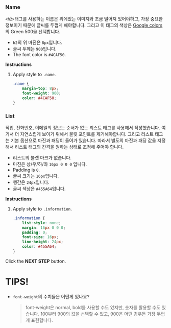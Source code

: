 ### Name 
`<h2>`태그를 사용하는 이름은 위에있는 이미지와 조금 떨어져 있어야하고, 가장 중요한 정보이기 때문에 글씨를 두껍게 해야합니다. 그리고 이 태그의 색상은 [Google colors][1]의 Green 500을 선택합니다.

* `h2`의 위 마진은 `8px`입니다.
* 글씨 두께는 `900`입니다.  
* The font color is `#4CAF50`.

**Instructions**
1. Apply style to `.name`.
    ```css
    .name {
    	margin-top: 8px;
    	font-weight: 900;
    	color: #4CAF50;
    }
    ```



### List
직업, 전화번호, 이메일의 정보는 순서가 없는 리스트 태그를 사용해서 작성했습니다. 여기서 더 자연스럽게 보이기 위해서 불릿 포인트를 제거해야합니다. 그리고 리스트 태그는 기본 옵션으로 마진과 패딩이 들어가 있습니다. 따라서 별도의 마진과 패딩 값을 지정해서 리스트 태그의 간격을 원하는 상태로 조정해 주어야 합니다.  

* 리스트의 불렛 마크가 없습니다.
* 마진은 상/우/하/좌 `16px 0 0 0` 입니다.  
* Padding is `0`.
* 글씨 크기는 `16px`입니다.
* 행간은 `24px`입니다.
* 글씨 색상은 `#455A64`입니다.


**Instructions**
1. Apply style to `.information`. 
    ```css
    .information {
        list-style: none;
        margin: 16px 0 0 0;
        padding: 0;
        font-size: 16px;
        line-height: 24px;
        color: #455A64;
    }
    ```



Click the **NEXT STEP** button.



# TIPS! 
* `font-weight`의 수치들은 어떤게 있나요?
    > font-weight은 normal, bold를 사용할 수도 있지만, 숫자를 활용할 수도 있습니다. 100부터 900의 값을 선택할 수 있고, 900은 어떤 경우든 가장 두껍게 표현합니다.   


[1]: https://material.io/design/color/#color-usage-palettes

